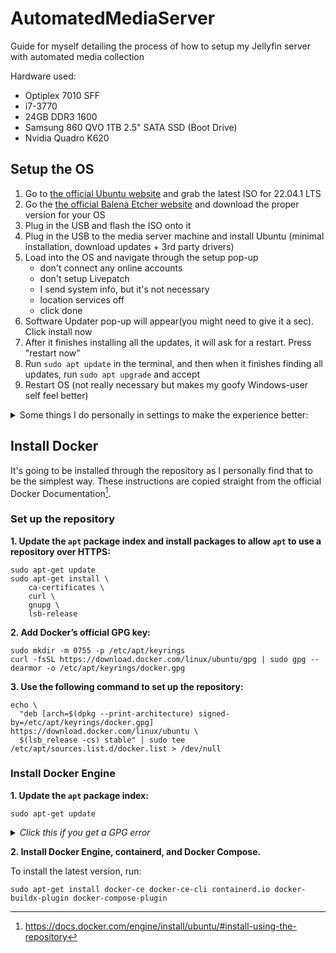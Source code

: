 # AutomatedMediaServer
Guide for myself detailing the process of how to setup my Jellyfin server with automated media collection

Hardware used: 
- Optiplex 7010 SFF
- i7-3770
- 24GB DDR3 1600
- Samsung 860 QVO 1TB 2.5" SATA SSD (Boot Drive)
- Nvidia Quadro K620

## Setup the OS
1. Go to [the official Ubuntu website](https://ubuntu.com/download/desktop) and grab the latest ISO for 22.04.1 LTS 
2. Go the [the official Balena Etcher website](https://www.balena.io/etcher#download-etcher) and download the proper version for your OS
3. Plug in the USB and flash the ISO onto it
4. Plug in the USB to the media server machine and install Ubuntu (minimal installation, download updates + 3rd party drivers)
5. Load into the OS and navigate through the setup pop-up
    - don't connect any online accounts
    - don't setup Livepatch
    - I send system info, but it's not necessary
    - location services off
    - click done
6. Software Updater pop-up will appear(you might need to give it a sec). Click install now
7. After it finishes installing all the updates, it will ask for a restart. Press "restart now"
8. Run ```sudo apt update``` in the terminal, and then when it finishes finding all updates, run ```sudo apt upgrade``` and accept
9. Restart OS (not really necessary but makes my goofy Windows-user self feel better)

<details><summary>Some things I do personally in settings to make the experience better:</summary>
<p>
    
- Go in Appearance and switch it to dark
- Go in Background and change it to something darker 
- Go in Power and change Screen Blank to 15 minutes or never 
- Go in Displays, Night Light at the top, Turn Night Light on, swap to Manual Schedule, and change the times to the same number to make it always enabled 
- Go into Date & Time and change Time Format to AM/PM 
- Go into About and make sure all my hardware shows up
</p>
</details>

## Install Docker
It's going to be installed through the repository as I personally find that to be the simplest way. These instructions are copied straight from the official Docker Documentation[^1].

### Set up the repository

**1\. Update the `apt` package index and install packages to allow `apt` to use a repository over HTTPS:**

    sudo apt-get update
    sudo apt-get install \
        ca-certificates \
        curl \
        gnupg \
        lsb-release

**2\. Add Docker’s official GPG key:**

    sudo mkdir -m 0755 -p /etc/apt/keyrings
    curl -fsSL https://download.docker.com/linux/ubuntu/gpg | sudo gpg --dearmor -o /etc/apt/keyrings/docker.gpg

**3\. Use the following command to set up the repository:**

    echo \
      "deb [arch=$(dpkg --print-architecture) signed-by=/etc/apt/keyrings/docker.gpg] https://download.docker.com/linux/ubuntu \
      $(lsb_release -cs) stable" | sudo tee /etc/apt/sources.list.d/docker.list > /dev/null

### Install Docker Engine

**1\. Update the `apt` package index:**

    sudo apt-get update
    
_<details><summary>Click this if you get a GPG error</summary>_
<p>
Your default umask may be incorrectly configured, preventing detection of the repository public key file. Try granting read permission for the Docker public key file before updating the package index:

    sudo chmod a+r /etc/apt/keyrings/docker.gpg
    sudo apt-get update

</p>
</details>

**2\. Install Docker Engine, containerd, and Docker Compose.**

To install the latest version, run:
    
    sudo apt-get install docker-ce docker-ce-cli containerd.io docker-buildx-plugin docker-compose-plugin

[^1]: https://docs.docker.com/engine/install/ubuntu/#install-using-the-repository
